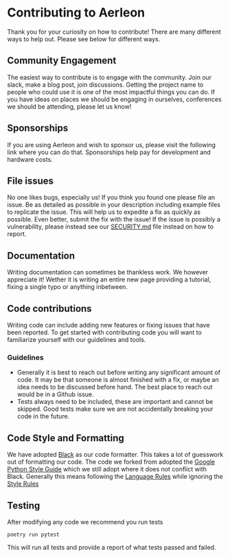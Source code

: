 # Contributing to Aerleon

Thank you for your curiosity on how to contribute! There are many different ways to help out. Please see below for different ways.

## Community Engagement
The easiest way to contribute is to engage with the community. Join our slack, make a blog post, join discussions. Getting the project name to people who could use it is one of the most impactful things you can do. If you have ideas on places we should be engaging in ourselves, conferences we should be attending, please let us know!

## Sponsorships
If you are using Aerleon and wish to sponsor us, please visit the following link where you can do that. Sponsorships help pay for development and hardware costs.

## File issues
No one likes bugs, especially us! If you think you found one please file an issue. Be as detailed as possible in your description including example files to replicate the issue. This will help us to expedite a fix as quickly as possible. Even better, submit the fix with the issue! If the issue is possibly a vulnerability, please instead see our [SECURITY.md](SECURITY.md) file instead on how to report.

## Documentation
Writing documentation can sometimes be thankless work. We however appreciate it! Wether it is writing an entire new page providing a tutorial, fixing a single typo or anything inbetween.

## Code contributions
Writing code can include adding new features or fixing issues that have been reported. To get started with contributing code you will want to familiarize yourself with our guidelines and tools.

### Guidelines

* Generally it is best to reach out before writing any significant amount of code. It may be that someone is almost finished with a fix, or maybe an idea needs to be discussed before hand. The best place to reach out would be in a Github issue.
* Tests always need to be included, these are important and cannot be skipped. Good tests make sure we are not accidentally breaking your code in the future.

## Code Style and Formatting
We have adopted [Black](https://github.com/ambv/black) as our code formatter. This takes a lot of guesswork out of formatting our code. The code we forked from adopted the [Google Python Style Guide](https://google.github.io/styleguide/pyguide.html) which we still adopt where it does not conflict with Black. Generally this means following the [Language Rules](https://google.github.io/styleguide/pyguide.html#s2-python-language-rules) while ignoring the [Style Rules](https://google.github.io/styleguide/pyguide.html#s3-python-style-rules)

## Testing
After modifying any code we recommend you run tests

```
poetry run pytest
```

This will run all tests and provide a report of what tests passed and failed.

